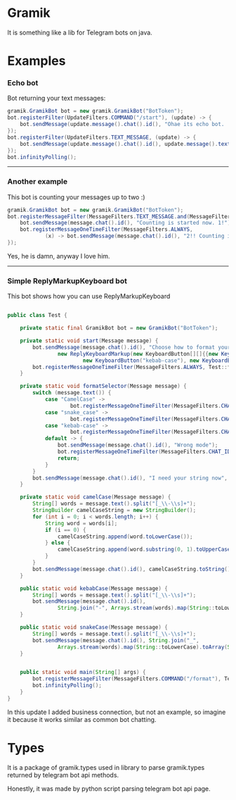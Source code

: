 # Gramik

It is something like a lib for Telegram bots on java.

# Examples

### Echo bot

Bot returning your text messages:

``` java
gramik.GramikBot bot = new gramik.GramikBot("BotToken");
bot.registerFilter(UpdateFilters.COMMAND("/start"), (update) -> {
    bot.sendMessage(update.message().chat().id(), "Ohae its echo bot. :/");
});
bot.registerFilter(UpdateFilters.TEXT_MESSAGE, (update) -> {
    bot.sendMessage(update.message().chat().id(), update.message().text());
});
bot.infinityPolling();  
```

---

### Another example

This bot is counting your messages up to two :)

``` java
gramik.GramikBot bot = new gramik.GramikBot("BotToken");
bot.registerMessageFilter(MessageFilters.TEXT_MESSAGE.and(MessageFilters.COMMAND("/count")), message -> {
    bot.sendMessage(message.chat().id(), "Counting is started now. 1!");
    bot.registerMessageOneTimeFilter(MessageFilters.ALWAYS,
            (x) -> bot.sendMessage(message.chat().id(), "2!! Counting is ended."));
});
```

Yes, he is damn, anyway I love him.

---

### Simple ReplyMarkupKeyboard bot

This bot shows how you can use ReplyMarkupKeyboard

``` java

public class Test {

    private static final GramikBot bot = new GramikBot("BotToken");

    private static void start(Message message) {
        bot.sendMessage(message.chat().id(), "Choose how to format your string",
                new ReplyKeyboardMarkup(new KeyboardButton[][]{{new KeyboardButton("CamelCase"),
                        new KeyboardButton("kebab-case"), new KeyboardButton("snake_case")}}));
        bot.registerMessageOneTimeFilter(MessageFilters.ALWAYS, Test::formatSelector);
    }

    private static void formatSelector(Message message) {
        switch (message.text()) {
            case "CamelCase" ->
                    bot.registerMessageOneTimeFilter(MessageFilters.CHAT_ID(message.chat().id()), Test::camelCase);
            case "snake_case" ->
                    bot.registerMessageOneTimeFilter(MessageFilters.CHAT_ID(message.chat().id()), Test::snakeCase);
            case "kebab-case" ->
                    bot.registerMessageOneTimeFilter(MessageFilters.CHAT_ID(message.chat().id()), Test::kebabCase);
            default -> {
                bot.sendMessage(message.chat().id(), "Wrong mode");
                bot.registerMessageOneTimeFilter(MessageFilters.CHAT_ID(message.chat().id()), Test::formatSelector);
                return;
            }
        }
        bot.sendMessage(message.chat().id(), "I need your string now", new ReplyKeyboardMarkup.Remove());
    }

    private static void camelCase(Message message) {
        String[] words = message.text().split("[_\\-\\s]+");
        StringBuilder camelCaseString = new StringBuilder();
        for (int i = 0; i < words.length; i++) {
            String word = words[i];
            if (i == 0) {
                camelCaseString.append(word.toLowerCase());
            } else {
                camelCaseString.append(word.substring(0, 1).toUpperCase()).append(word.substring(1).toLowerCase());
            }
        }
        bot.sendMessage(message.chat().id(), camelCaseString.toString());
    }

    public static void kebabCase(Message message) {
        String[] words = message.text().split("[_\\-\\s]+");
        bot.sendMessage(message.chat().id(),
                String.join("-", Arrays.stream(words).map(String::toLowerCase).toArray(String[]::new)));
    }

    public static void snakeCase(Message message) {
        String[] words = message.text().split("[_\\-\\s]+");
        bot.sendMessage(message.chat().id(), String.join("_",
                Arrays.stream(words).map(String::toLowerCase).toArray(String[]::new)));
    }


    public static void main(String[] args) {
        bot.registerMessageFilter(MessageFilters.COMMAND("/format"), Test::start);
        bot.infinityPolling();
    }
}

```

In this update I added business connection, but not an example, so imagine it because it works similar as common bot
chatting.

# Types

It is a package of gramik.types used in library to parse gramik.types returned by telegram bot api methods.

Honestly, it was made by python script parsing telegram bot api page. 